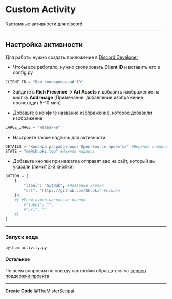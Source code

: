 # Custom Activity
Кастомные активности для discord 

***
## Настройка активности
Для работы нужно создать приложение в [Discord Developer](https://discord.com/developers/applications) 

* Чтобы все работало, нужно скопировать **Client ID** и вставить его в config.py
```py
CLIENT_ID = "Ваш скопированный ID"
```

* Зайдите в **Rich Presence -> Art Assets** и добавить изображение на кнопку **Add Image** (Примечание: добавление изображение происходит 5-10 мин)

* Добавьте в конфиге название изображение, которое добавили изображение
```py
LARGE_IMAGE = "название"
```

* Настройте также надпись для активности
```py
DETAILS = "Команда разработчиков Open-Source проектов" #Верхняя надпись
STATE = "me@shuoki.top" #Нижняя надпись
```

* Добавьте кнопки при нажатие отправят вас на сайт, который вы указали (лимит 2-3 кнопки)

```py
BUTTON = [
    {
        "label": "GitHub", #Название кнопки
        "url": "https://github.com/Shuoki" #ссылка
    }#,
    #{ #Если нужно несколько кнопок
        #"label": "",
        #"url": ""
    #}
]
```

***

### Запуск кода
```bash
python activity.py
```

#### Остальное
По всем вопросам по поводу настройки обращаться на [сервер поддержки проекта](https://discord.gg/DHzKAYjNxw)
***

**Create Code** @TheMisterSenpai